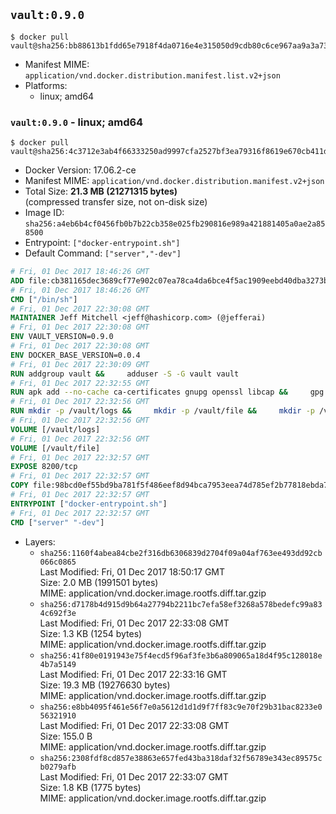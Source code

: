 ## `vault:0.9.0`

```console
$ docker pull vault@sha256:bb88613b1fdd65e7918f4da0716e4e315050d9cdb80c6ce967aa9a3a7307a909
```

-	Manifest MIME: `application/vnd.docker.distribution.manifest.list.v2+json`
-	Platforms:
	-	linux; amd64

### `vault:0.9.0` - linux; amd64

```console
$ docker pull vault@sha256:4c3712e3ab4f66333250ad9997cfa2527bf3ea79316f8619e670cb411ddba547
```

-	Docker Version: 17.06.2-ce
-	Manifest MIME: `application/vnd.docker.distribution.manifest.v2+json`
-	Total Size: **21.3 MB (21271315 bytes)**  
	(compressed transfer size, not on-disk size)
-	Image ID: `sha256:a4eb6b4cf0456fb0b7b22cb358e025fb290816e989a421881405a0ae2a858500`
-	Entrypoint: `["docker-entrypoint.sh"]`
-	Default Command: `["server","-dev"]`

```dockerfile
# Fri, 01 Dec 2017 18:46:26 GMT
ADD file:cb381165dec3689cf77e902c07ea78ca4da6bce4f5ac1909eebd40dba3273bfe in / 
# Fri, 01 Dec 2017 18:46:26 GMT
CMD ["/bin/sh"]
# Fri, 01 Dec 2017 22:30:08 GMT
MAINTAINER Jeff Mitchell <jeff@hashicorp.com> (@jefferai)
# Fri, 01 Dec 2017 22:30:08 GMT
ENV VAULT_VERSION=0.9.0
# Fri, 01 Dec 2017 22:30:08 GMT
ENV DOCKER_BASE_VERSION=0.0.4
# Fri, 01 Dec 2017 22:30:09 GMT
RUN addgroup vault &&     adduser -S -G vault vault
# Fri, 01 Dec 2017 22:32:55 GMT
RUN apk add --no-cache ca-certificates gnupg openssl libcap &&     gpg --keyserver pgp.mit.edu --recv-keys 91A6E7F85D05C65630BEF18951852D87348FFC4C &&     mkdir -p /tmp/build &&     cd /tmp/build &&     wget https://releases.hashicorp.com/docker-base/${DOCKER_BASE_VERSION}/docker-base_${DOCKER_BASE_VERSION}_linux_amd64.zip &&     wget https://releases.hashicorp.com/docker-base/${DOCKER_BASE_VERSION}/docker-base_${DOCKER_BASE_VERSION}_SHA256SUMS &&     wget https://releases.hashicorp.com/docker-base/${DOCKER_BASE_VERSION}/docker-base_${DOCKER_BASE_VERSION}_SHA256SUMS.sig &&     gpg --batch --verify docker-base_${DOCKER_BASE_VERSION}_SHA256SUMS.sig docker-base_${DOCKER_BASE_VERSION}_SHA256SUMS &&     grep ${DOCKER_BASE_VERSION}_linux_amd64.zip docker-base_${DOCKER_BASE_VERSION}_SHA256SUMS | sha256sum -c &&     unzip docker-base_${DOCKER_BASE_VERSION}_linux_amd64.zip &&     cp bin/gosu bin/dumb-init /bin &&     wget https://releases.hashicorp.com/vault/${VAULT_VERSION}/vault_${VAULT_VERSION}_linux_amd64.zip &&     wget https://releases.hashicorp.com/vault/${VAULT_VERSION}/vault_${VAULT_VERSION}_SHA256SUMS &&     wget https://releases.hashicorp.com/vault/${VAULT_VERSION}/vault_${VAULT_VERSION}_SHA256SUMS.sig &&     gpg --batch --verify vault_${VAULT_VERSION}_SHA256SUMS.sig vault_${VAULT_VERSION}_SHA256SUMS &&     grep vault_${VAULT_VERSION}_linux_amd64.zip vault_${VAULT_VERSION}_SHA256SUMS | sha256sum -c &&     unzip -d /bin vault_${VAULT_VERSION}_linux_amd64.zip &&     cd /tmp &&     rm -rf /tmp/build &&     apk del gnupg openssl &&     rm -rf /root/.gnupg
# Fri, 01 Dec 2017 22:32:56 GMT
RUN mkdir -p /vault/logs &&     mkdir -p /vault/file &&     mkdir -p /vault/config &&     chown -R vault:vault /vault
# Fri, 01 Dec 2017 22:32:56 GMT
VOLUME [/vault/logs]
# Fri, 01 Dec 2017 22:32:56 GMT
VOLUME [/vault/file]
# Fri, 01 Dec 2017 22:32:57 GMT
EXPOSE 8200/tcp
# Fri, 01 Dec 2017 22:32:57 GMT
COPY file:98bcd0ef55bd9ba781f5f486eef8d94bca7953eea74d785ef2b77818ebda7972 in /usr/local/bin/docker-entrypoint.sh 
# Fri, 01 Dec 2017 22:32:57 GMT
ENTRYPOINT ["docker-entrypoint.sh"]
# Fri, 01 Dec 2017 22:32:57 GMT
CMD ["server" "-dev"]
```

-	Layers:
	-	`sha256:1160f4abea84cbe2f316db6306839d2704f09a04af763ee493dd92cb066c0865`  
		Last Modified: Fri, 01 Dec 2017 18:50:17 GMT  
		Size: 2.0 MB (1991501 bytes)  
		MIME: application/vnd.docker.image.rootfs.diff.tar.gzip
	-	`sha256:d7178b4d915d9b64a27794b2211bc7efa58ef3268a578bedefc99a834c692f3e`  
		Last Modified: Fri, 01 Dec 2017 22:33:08 GMT  
		Size: 1.3 KB (1254 bytes)  
		MIME: application/vnd.docker.image.rootfs.diff.tar.gzip
	-	`sha256:41f80e0191943e75f4ecd5f96af3fe3b6a809065a18d4f95c128018e4b7a5149`  
		Last Modified: Fri, 01 Dec 2017 22:33:16 GMT  
		Size: 19.3 MB (19276630 bytes)  
		MIME: application/vnd.docker.image.rootfs.diff.tar.gzip
	-	`sha256:e8bb4095f461e56f7e0a5612d1d1d9f7ff83c9e70f29b31bac8233e056321910`  
		Last Modified: Fri, 01 Dec 2017 22:33:08 GMT  
		Size: 155.0 B  
		MIME: application/vnd.docker.image.rootfs.diff.tar.gzip
	-	`sha256:2308fdf8cd857e38863e657fed43ba318daf32f56789e343ec89575cb0279afb`  
		Last Modified: Fri, 01 Dec 2017 22:33:07 GMT  
		Size: 1.8 KB (1775 bytes)  
		MIME: application/vnd.docker.image.rootfs.diff.tar.gzip

